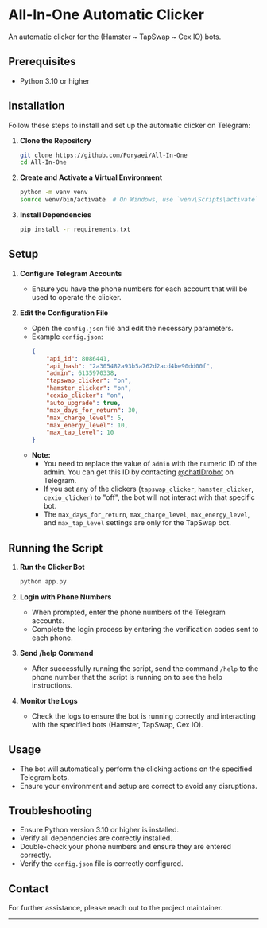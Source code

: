 # All-In-One Automatic Clicker

An automatic clicker for the (Hamster ~ TapSwap ~ Cex IO) bots.

## Prerequisites

- Python 3.10 or higher

## Installation

Follow these steps to install and set up the automatic clicker on Telegram:

1. **Clone the Repository**
   ```sh
   git clone https://github.com/Poryaei/All-In-One
   cd All-In-One
   ```

2. **Create and Activate a Virtual Environment**
   ```sh
   python -m venv venv
   source venv/bin/activate  # On Windows, use `venv\Scripts\activate`
   ```

3. **Install Dependencies**
   ```sh
   pip install -r requirements.txt
   ```

## Setup

1. **Configure Telegram Accounts**
   - Ensure you have the phone numbers for each account that will be used to operate the clicker.

2. **Edit the Configuration File**
   - Open the `config.json` file and edit the necessary parameters.
   - Example `config.json`:
     ```json
     {
         "api_id": 8086441,
         "api_hash": "2a305482a93b5a762d2acd4be90dd00f",
         "admin": 6135970338,
         "tapswap_clicker": "on",
         "hamster_clicker": "on",
         "cexio_clicker": "on",
         "auto_upgrade": true,
         "max_days_for_return": 30,
         "max_charge_level": 5,
         "max_energy_level": 10,
         "max_tap_level": 10
     }
     ```
   - **Note:** 
     - You need to replace the value of `admin` with the numeric ID of the admin. You can get this ID by contacting [@chatIDrobot](https://t.me/chatIDrobot) on Telegram.
     - If you set any of the clickers (`tapswap_clicker`, `hamster_clicker`, `cexio_clicker`) to "off", the bot will not interact with that specific bot.
     - The `max_days_for_return`, `max_charge_level`, `max_energy_level`, and `max_tap_level` settings are only for the TapSwap bot.

## Running the Script

1. **Run the Clicker Bot**
   ```sh
   python app.py
   ```

2. **Login with Phone Numbers**
   - When prompted, enter the phone numbers of the Telegram accounts.
   - Complete the login process by entering the verification codes sent to each phone.

3. **Send /help Command**
   - After successfully running the script, send the command `/help` to the phone number that the script is running on to see the help instructions.

4. **Monitor the Logs**
   - Check the logs to ensure the bot is running correctly and interacting with the specified bots (Hamster, TapSwap, Cex IO).

## Usage

- The bot will automatically perform the clicking actions on the specified Telegram bots.
- Ensure your environment and setup are correct to avoid any disruptions.

## Troubleshooting

- Ensure Python version 3.10 or higher is installed.
- Verify all dependencies are correctly installed.
- Double-check your phone numbers and ensure they are entered correctly.
- Verify the `config.json` file is correctly configured.

## Contact

For further assistance, please reach out to the project maintainer.

---

